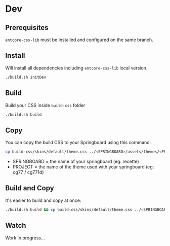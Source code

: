 # Dev

## Prerequisites

`entcore-css-lib` must be installed and configured on the same branch.

## Install

Will install all dependencies including `entcore-css-lib` local version.


```bash
./build.sh initDev
```

## Build

Build your CSS inside `build-css` folder

```bash
./build.sh build
```

## Copy

You can copy the build CSS to your Springboard using this command:

```bash
cp build-css/skins/default/theme.css ../<SPRINGBOARD>/assets/themes/<PROJECT>/skins/default/theme.css
```

- SPRINGBOARD = the name of your springboard (eg: recette)
- PROJECT = the name of the theme used with your springboard (eg: cg77 / cg771d)

## Build and Copy

It's easier to build and copy at once:

```bash
./build.sh build && cp build-css/skins/default/theme.css ../<SPRINGBOARD>/assets/themes/<PROJECT>/skins/default/theme.css
```

## Watch

Work in progress...